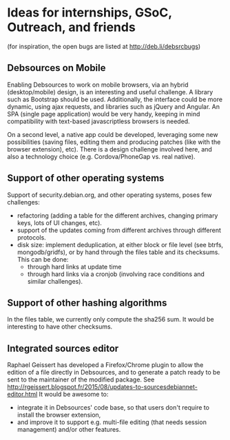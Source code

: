 # Ideas for internships, GSoC, Outreach, and friends

(for inspiration, the open bugs are listed at http://deb.li/debsrcbugs)

## Debsources on Mobile

Enabling Debsources to work on mobile browsers, via an hybrid
(desktop/mobile) design, is an interesting and useful challenge. A
library such as Bootstrap should be used. Additionally, the interface
could be more dynamic, using ajax requests, and libraries such as
jQuery and Angular. An SPA (single page application) would be very
handy, keeping in mind compatibility with text-based javascriptless
browsers is needed.

On a second level, a native app could be developed, leveraging some
new possibilities (saving files, editing them and producing patches (like
with the browser extension), etc). There is a design challenge
involved here, and also a technology choice (e.g. Cordova/PhoneGap
vs. real native).

## Support of other operating systems

Support of security.debian.org, and other operating systems, poses few
challenges:

- refactoring (adding a table for the different archives, changing
  primary keys, lots of UI changes, etc).
- support of the updates coming from different archives through
  different protocols.
- disk size: implement deduplication, at either block or file level
  (see btrfs, mongodb/gridfs), or by hand through the files table and
  its checksums. This can be done:
  - through hard links at update time
  - through hard links via a cronjob (involving race conditions and
    similar challenges).

## Support of other hashing algorithms

In the files table, we currently only compute the sha256 sum. It would
be interesting to have other checksums.

## Integrated sources editor

Raphael Geissert has developed a Firefox/Chrome plugin to allow the
edition of a file directly in Debsources, and to generate a patch
ready to be sent to the maintainer of the modified package.
See http://rgeissert.blogspot.fr/2015/08/updates-to-sourcesdebiannet-editor.html
It would be awesome to:

- integrate it in Debsources' code base, so that users don't require
  to install the browser extension,
- and improve it to support e.g. multi-file editing (that needs
  session management) and/or other features.
